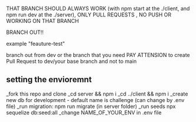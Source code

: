 THAT BRANCH SHOULD ALWAYS WORK (with npm start at the ./client, and npm run dev at the ./server), ONLY PULL REQUESTS , NO PUSH OR WORKING ON THAT BRANCH


BRANCH OUT!!

example 
"feauture-test"

branch out from dev or the branch that you need
PAY ATTENSION to create Pull Request to dev/your base branch and not to main


## setting the envioremnt
_fork this repo and clone
_cd server && npm i
_cd ../client && npm i
_create new db for development - default name is challenge (can change by .env file)
_run migration: npm run migrate (in server folder)
_run seeds npx sequelize db:seed:all
_change NAME_OF_YOUR_ENV in .env file
